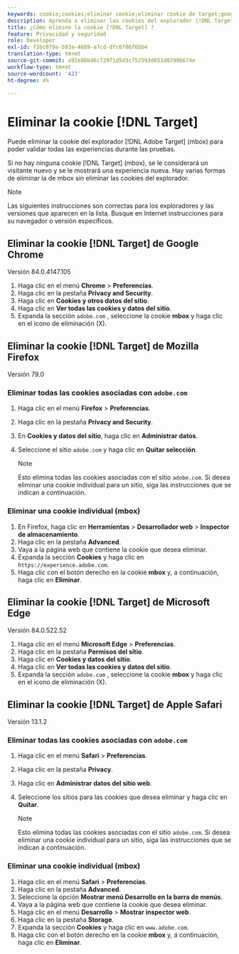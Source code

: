 ```yaml
---
keywords: cookie;cookies;eliminar cookie;eliminar cookie de target;google chrome;chrome;mozilla firefox;firefox;microsoft edge;safari
description: Aprenda a eliminar las cookies del explorador [!DNL Target] para poder validar las experiencias.
title: ¿Cómo elimino la cookie [!DNL Target] ?
feature: Privacidad y seguridad
role: Developer
exl-id: f2bc079e-593a-4689-a7cd-dfc6f86f6bb4
translation-type: tm+mt
source-git-commit: a92e88b46c72971d5d3c752593d651d8290b674e
workflow-type: tm+mt
source-wordcount: '423'
ht-degree: 4%

---
```


# Eliminar la cookie [!DNL Target]

Puede eliminar la cookie del explorador [!DNL Adobe Target] (mbox) para poder validar todas las experiencias durante las pruebas.

Si no hay ninguna cookie [!DNL Target] (mbox), se le considerará un visitante nuevo y se le mostrará una experiencia nueva. Hay varias formas de eliminar la de mbox sin eliminar las cookies del explorador.

>[!NOTE]
>
>Las siguientes instrucciones son correctas para los exploradores y las versiones que aparecen en la lista. Busque en Internet instrucciones para su navegador o versión específicos.

## Eliminar la cookie [!DNL Target] de Google Chrome

Versión 84.0.4147.105

1. Haga clic en el menú **Chrome** > **Preferencias**.
1. Haga clic en la pestaña **Privacy and Security**.
1. Haga clic en **Cookies y otros datos del sitio**.
1. Haga clic en **Ver todas las cookies y datos del sitio**.
1. Expanda la sección `adobe.com` , seleccione la cookie **mbox** y haga clic en el icono de eliminación (X).

## Eliminar la cookie [!DNL Target] de Mozilla Firefox

Versión 79.0

### Eliminar todas las cookies asociadas con `adobe.com`

1. Haga clic en el menú **Firefox** > **Preferencias**.
1. Haga clic en la pestaña **Privacy and Security**.
1. En **Cookies y datos del sitio**, haga clic en **Administrar datos**.
1. Seleccione el sitio `adobe.com` y haga clic en **Quitar selección**.

   >[!NOTE]
   >
   >Esto elimina todas las cookies asociadas con el sitio `adobe.com`. Si desea eliminar una cookie individual para un sitio, siga las instrucciones que se indican a continuación.

### Eliminar una cookie individual (mbox)

1. En Firefox, haga clic en **Herramientas** > **Desarrollador web** > **Inspector de almacenamiento**.
1. Haga clic en la pestaña **Advanced**.
1. Vaya a la página web que contiene la cookie que desea eliminar.
1. Expanda la sección **Cookies** y haga clic en `https://experience.adobe.com`.
1. Haga clic con el botón derecho en la cookie **mbox** y, a continuación, haga clic en **Eliminar**.

## Eliminar la cookie [!DNL Target] de Microsoft Edge

Versión 84.0.522.52

1. Haga clic en el menú **Microsoft Edge** > **Preferencias**.
1. Haga clic en la pestaña **Permisos del sitio**.
1. Haga clic en **Cookies y datos del sitio**.
1. Haga clic en **Ver todas las cookies y datos del sitio**.
1. Expanda la sección `adobe.com` , seleccione la cookie **mbox** y haga clic en el icono de eliminación (X).

## Eliminar la cookie [!DNL Target] de Apple Safari

Versión 13.1.2

### Eliminar todas las cookies asociadas con `adobe.com`

1. Haga clic en el menú **Safari** > **Preferencias**.
1. Haga clic en la pestaña **Privacy**.
1. Haga clic en **Administrar datos del sitio web**.
1. Seleccione los sitios para las cookies que desea eliminar y haga clic en **Quitar**.

   >[!NOTE]
   >
   >Esto elimina todas las cookies asociadas con el sitio `adobe.com`. Si desea eliminar una cookie individual para un sitio, siga las instrucciones que se indican a continuación.

### Eliminar una cookie individual (mbox)

1. Haga clic en el menú **Safari** > **Preferencias**.
1. Haga clic en la pestaña **Advanced**.
1. Seleccione la opción **Mostrar menú Desarrollo en la barra de menús**.
1. Vaya a la página web que contiene la cookie que desea eliminar.
1. Haga clic en el menú **Desarrollo** > **Mostrar inspector web**.
1. Haga clic en la pestaña **Storage**.
1. Expanda la sección **Cookies** y haga clic en `www.adobe.com`.
1. Haga clic con el botón derecho en la cookie **mbox** y, a continuación, haga clic en **Eliminar**.
